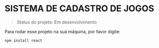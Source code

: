 # SISTEMA DE CADASTRO DE JOGOS
> Status do projeto: Em desenvolvimento

Para rodar esse projeto na sua máquina, por favor digite:

```
npm install react
```
